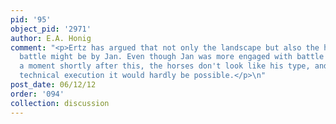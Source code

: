 ```yaml
---
pid: '95'
object_pid: '2971'
author: E.A. Honig
comment: "<p>Ertz has argued that not only the landscape but also the horses in the
  battle might be by Jan. Even though Jan was more engaged with battle painting at
  a moment shortly after this, the horses don't look like his type, and in terms of
  technical execution it would hardly be possible.</p>\n"
post_date: 06/12/12
order: '094'
collection: discussion
---
```

